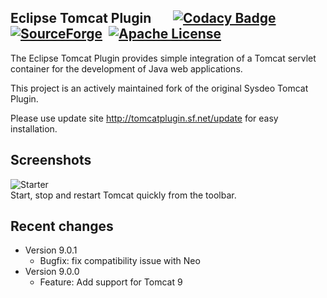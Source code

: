 Eclipse Tomcat Plugin &nbsp;&nbsp;&nbsp;&nbsp;&nbsp;&nbsp;[![Codacy Badge](https://img.shields.io/codacy/ec554ba8d3eb4e7e8ce9533a8e84ed70.svg)](https://www.codacy.com/app/his-eg/tomcatplugin/dashboard) &nbsp;[![SourceForge](https://img.shields.io/sourceforge/dt/tomcatplugin.svg)](https://sourceforge.net/projects/tomcatplugin/files/updatesite/) &nbsp;[![Apache License](https://img.shields.io/badge/license-MIT-brightgreen.svg)](https://github.com/his-eg/tomcatplugin/blob/master/LICENSE.txt)
--------

The Eclipse Tomcat Plugin provides simple integration of a Tomcat servlet container for the development of Java web applications.

This project is an actively maintained fork of the original Sysdeo Tomcat Plugin.

Please use update site http://tomcatplugin.sf.net/update for easy installation.



Screenshots
-----

![Starter](https://a.fsdn.com/con/app/proj/tomcatplugin/screenshots/net-sf-eclipse-tomcat-buttons.png)<br>
Start, stop and restart Tomcat quickly from the toolbar.

<!--
![Preferences](https://a.fsdn.com/con/app/proj/tomcatplugin/screenshots/net-sf-eclipse-tomcat-plugin-preferences.png)
-->


Recent changes
-----

- Version 9.0.1
  -  Bugfix: fix compatibility issue with Neo 
- Version 9.0.0
  -  Feature: Add support for Tomcat 9 



